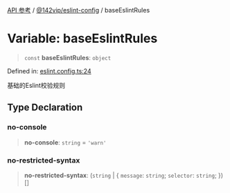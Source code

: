 [API 参考](../wiki/Home) / [@142vip/eslint-config](../wiki/@142vip.eslint-config) / baseEslintRules

# Variable: baseEslintRules

> `const` **baseEslintRules**: `object`

Defined in: [eslint.config.ts:24](https://github.com/142vip/core-x/blob/15d5bc9ef4bece78c0e60bdf074a2d245f625100/packages/eslint-config/src/eslint.config.ts#L24)

基础的Eslint校验规则

## Type Declaration

### no-console

> **no-console**: `string` = `'warn'`

### no-restricted-syntax

> **no-restricted-syntax**: (`string` | { `message`: `string`; `selector`: `string`; })\[]
